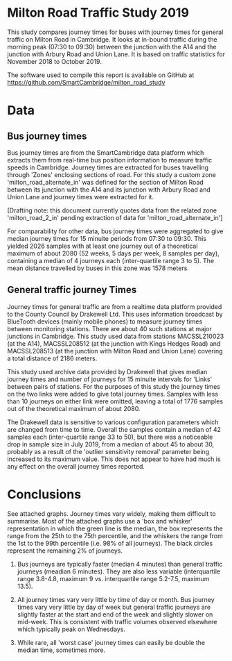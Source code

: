Milton Road Traffic Study 2019
==============================

This study compares journey times for buses with journey times for
general traffic on Milton Road in Cambridge. It looks at in-bound
traffic during the morning peak (07:30 to 09:30) between the junction
with the A14 and the junction with Arbury Road and Union Lane. It is
based on traffic statistics for November 2018 to October 2019.

The software used to compile this report is available on GitHub at
https://github.com/SmartCambridge/milton_road_study

Data
====

Bus journey times
-----------------

Bus journey times are from the SmartCambridge data platform which
extracts them from real-time bus position information to measure traffic
speeds in Cambridge. Journey times are extracted for buses travelling
through 'Zones' enclosing sections of road. For this study a custom zone
'milton_road_alternate_in' was defined for the section of Milton Road
between its junction with the A14 and its junction with Arbury Road and
Union Lane and journey times were extracted for it.

[Drafting note: this document currently quotes data from the related
zone 'milton_road_2_in' pending extraction of data for
'milton_road_alternate_in']

For comparability for other data, bus journey times were aggregated to
give median journey times for 15 minuite periods from 07:30 to 09:30.
This yielded 2026 samples with at least one journey out of a theoretical
maximum of about 2080 (52 weeks, 5 days per week, 8 samples per day),
containing a median of 4 journeys each (inter-quartile range 3 to 5).
The mean distance travelled by buses in this zone was 1578 meters.

General traffic journey Times
-----------------------------

Journey times for general traffic are from a realtime data platform
provided to the County Council by Drakewell Ltd. This uses information
broadcast by BlueTooth devices (mainly mobile phones) to measure journey
times between monitoring stations. There are about 40 such stations at
major junctions in Cambridge. This study used data from stations
MACSSL210023 (at the A14), MACSSL208512 (at the junction with Kings
Hedges Road) and MACSSL208513 (at the junction with Milton Road and
Union Lane) covering a total distance of 2186 meters.

This study used archive data provided by Drakewell that gives median
journey times and number of journeys for 15 minuite intervals for
'Links' between pairs of stations. For the purposes of this study the
journey times on the two links were added to give total journey times.
Samples with less than 10 journeys on either link were omitted, leaving
a total of 1776 samples out of the theoretical maximum of about 2080.

The Drakewell data is sensitive to various configuration parameters
which are changed from time to time. Overall the samples contain a
median of 42 samples each (inter-quartile range 33 to 50), but there was
a noticeable drop in sample size in July 2019, from a median of about 45
to about 30, probably as a result of the 'outlier sensitivity removal'
parameter being increased to its maximum value. This does not appear to
have had much is any effect on the overall journey times reported.

Conclusions
===========

See attached graphs. Journey times vary widely, making them difficult to
summarise. Most of the attached graphs use a 'box and whisker'
representation in which the green line is the median, the box represents
the range from the 25th to the 75th percentile, and the whiskers the
range from the 1st to the 99th percentile (i.e. 98% of all
journeys). The black circles represent the remaining 2% of journeys.

1. Bus journeys are typically faster (median 4 minutes) than general traffic
journeys (meadian 6 minutes). They are also less variable (interquartile
range 3.8-4.8, maximum 9 vs. interquartile range 5.2-7.5, maximum 13.5).

2. All journey times vary very little by time of day or month. Bus
journey times vary very little by day of week but general traffic journeys
are slightly faster at the start and end of the week and slightly slower
on mid-week. This is consistent with traffic volumes observed
elsewhere which typically peak on Wednesdays.

3. While rare, all 'worst case' journey times can easily be double the
median time, sometimes more.
